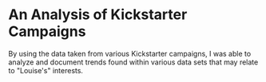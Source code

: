 # An Analysis of Kickstarter Campaigns
By using the data taken from various Kickstarter campaigns, I was able to analyze and document trends found within various data sets that may relate to "Louise's" interests.  
